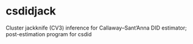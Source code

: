 # csdidjack
Cluster jackknife (CV3) inference for Callaway–Sant’Anna DID estimator; post-estimation program for csdid
